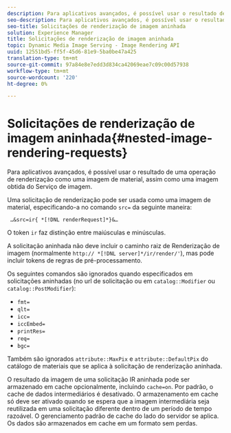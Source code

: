 ```yaml
---
description: Para aplicativos avançados, é possível usar o resultado de uma operação de renderização como uma imagem de material, assim como uma imagem obtida do Serviço de imagem.
seo-description: Para aplicativos avançados, é possível usar o resultado de uma operação de renderização como uma imagem de material, assim como uma imagem obtida do Serviço de imagem.
seo-title: Solicitações de renderização de imagem aninhada
solution: Experience Manager
title: Solicitações de renderização de imagem aninhada
topic: Dynamic Media Image Serving - Image Rendering API
uuid: 12551bd5-ff5f-45d6-81e9-5ba0be47a425
translation-type: tm+mt
source-git-commit: 97a84e8e7edd3d834ca42069eae7c09c00d57938
workflow-type: tm+mt
source-wordcount: '220'
ht-degree: 0%

---
```



# Solicitações de renderização de imagem aninhada{#nested-image-rendering-requests}

Para aplicativos avançados, é possível usar o resultado de uma operação de renderização como uma imagem de material, assim como uma imagem obtida do Serviço de imagem.

Uma solicitação de renderização pode ser usada como uma imagem de material, especificando-a no comando `src=` da seguinte maneira:

` …&src=ir{ *[!DNL renderRequest]*}&…`

O token `ir` faz distinção entre maiúsculas e minúsculas.

A solicitação aninhada não deve incluir o caminho raiz de Renderização de imagem (normalmente `http:// *[!DNL server]*/ir/render/'`), mas pode incluir tokens de regras de pré-processamento.

Os seguintes comandos são ignorados quando especificados em solicitações aninhadas (no url de solicitação ou em `catalog::Modifier` ou `catalog::PostModifier`):

* `fmt=`
* `qlt=`
* `icc=`
* `iccEmbed=`
* `printRes=`
* `req=`
* `bgc=`

Também são ignorados `attribute::MaxPix` e `attribute::DefaultPix` do catálogo de materiais que se aplica à solicitação de renderização aninhada.

O resultado da imagem de uma solicitação IR aninhada pode ser armazenado em cache opcionalmente, incluindo `cache=on`. Por padrão, o cache de dados intermediários é desativado. O armazenamento em cache só deve ser ativado quando se espera que a imagem intermediária seja reutilizada em uma solicitação diferente dentro de um período de tempo razoável. O gerenciamento padrão de cache do lado do servidor se aplica. Os dados são armazenados em cache em um formato sem perdas.
